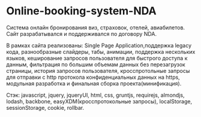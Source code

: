 Online-booking-system-NDA
====================

Система онлайн бронирования виз, страховок, отелей, авиабилетов.
Сайт разрабатывался и поддерживался по договору NDA.

В рамках сайта реализованы: Single Page Application,поддержка legacy кода, разнообразные слайдеры, табы, анимации, поддержка нескольких языков, кеширование запросов пользователя для быстрого доступа к данным, фильтрация по большим объемам данных без перезагрузок страницы, история запросов пользователя, кросспротольные запросы для отправки с http протокола конфиденциальных данных на https, модульная разработка и финальная сборка проекта(минификация).

Стэк: javascript, jquery, jqueryUI, html, css, gruntjs, requirejs, almondjs, lodash, backbone, easyXDM(кросспротокольные запросы), localStorage, sessionStorage, cookie, rollbar.
